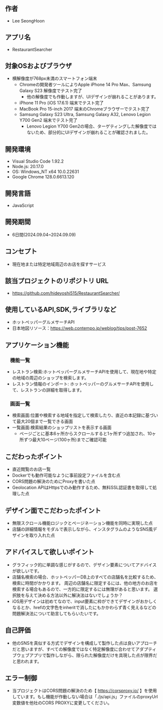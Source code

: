 ## 作者
- Lee SeongHoon

## アプリ名
- RestaurantSearcher

## 対象OSおよびブラウザ
- 横解像度が768px未満のスマートフォン端末
  - Chromeの開発者ツールによりApple iPhone 14 Pro Max、Samsung Galaxy S23 解像度でテスト完了
    - 他の解像度でも作動しますが、UIデザインが崩れることがあります。
  - iPhone 11 Pro (iOS 17.6.1) 端末でテスト完了
  - MacBook Pro 15-inch 2017 端末のChromeブラウザーでテスト完了
  - Samsung Galaxy S23 Ultra, Samsung Galaxy A32, Lenovo Legion Y700 Gen2 端末でテスト完了
    - Lenovo Legion Y700 Gen2の場合、ターゲティングした解像度ではないため、部分的にUIデザインが崩れることが確認されました。

## 開発環境
- Visual Studio Code 1.92.2
- Node.js: 20.17.0
- OS: Windows_NT x64 10.0.22631
- Google Chrome 128.0.6613.120

## 開発言語
- JavaScript

## 開発期間
- 6日間(2024.09.04~2024.09.09)

## コンセプト
- 現在地または特定地域周辺のお店を探すサービス

## 該当プロジェクトのリポジトリ URL
- https://github.com/hideyoshi515/RestaurantSearcher/


## 使用しているAPI,SDK,ライブラリなど
- ホットペッパーグルメサーチAPI
- 日本地図リソース：https://web.contempo.jp/weblog/tips/post-7652

## アプリケーション機能

### &emsp;機能一覧
- レストラン検索:ホットペッパーグルメサーチAPIを使用して、現在地や特定の地域の周辺のショップを検索します。
- レストラン情報のインポート: ホットペッパーのグルメサーチAPIを使用して、レストランの詳細を取得します。

### &emsp;画面一覧
- 検索画面:位置や検索する地域を指定して検索したり、直近の本記録に基づいて最大20個まで一覧できる画面
- 一覧画面:検索結果のショップリストを表示する画面
  - ページごとに基本6ヶ所からスクロールすると1ヶ所ずつ追加され、10ヶ所ずつ最大10ページ(100ヶ所)までご確認可能

## こだわったポイント
- 直近閲覧のお店一覧
- Dockerでも動作可能なように事前設定ファイルを含む点
- CORS問題の解決のためにProxyを書いた点
- Geolocation APIはHttpsでのみ動作するため、無料SSL認証書を取得して処理した点

## デザイン⾯でこだわったポイント
- 無限スクロール機能ロジックとページネーション機能を同時に実現した点
- 店舗の詳細情報をモダルで表示しながら、インスタグラムのようなSNS風デザインを取り入れた点

## アドバイスして欲しいポイント
- グラフィック的に単調な感じがするので、デザイン要素についてアドバイスが欲しいです。
- 店舗名検索の場合、ホットペッパーDB上のすべての店舗名を比較するため、検索に時間がかかります。 周辺の店舗名に限定するには、他の地方のお店を検索する場合もあるので、一方的に限定するには無理があると思います。 選択肢を与えて決める方法以外に解決法はないでしょうか？
- iOS用デザインは初めてなので、input要素に枠ができてデザインがおかしくなるとか、hrefの文字色をinheritで消したにもかかわらず青く見えるなどの問題解決法について助言してもらいたいです。

## ⾃⼰評価
- 他のSNSを真似する方式でデザインを構成して製作した点は良いアプローチだと思いますが、すべての解像度ではなく特定解像度に合わせてアダプティブウェブアプリで製作しながら、限られた解像度だけを具現した点が限界だと思われます。

## エラー制御
- 当プロジェクトはCORS問題の解決のため【 https://corsproxy.io/ 】を使用しています。もし機能が作動しない場合は「./js/api.js」ファイルのproxyUrl変数値を他社のCORS PROXYに変更してください。

